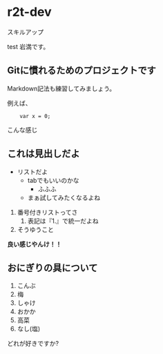 # r2t-dev
スキルアップ

test 岩満です。

## Gitに慣れるためのプロジェクトです
Markdown記法も練習してみましょう。

例えば、
```
    var x = 0;
```
こんな感じ

## これは見出しだよ

- リストだよ
	- tabでもいいのかな
		- ふふふ
	- まぁ試してみたくなるよね


1. 番号付きリストってさ
	1. 表記は『1.』で統一だよね
1. そうゆうこと

**良い感じやんけ！！**


## おにぎりの具について
1. こんぶ
1. 梅
1. しゃけ
1. おかか
1. 高菜
1. なし(塩)

どれが好きですか?



